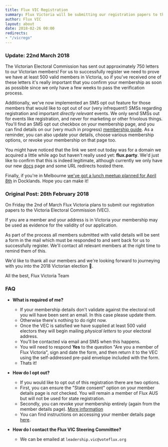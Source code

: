 ```yaml
---
title: Flux VIC Registration
summary: Flux Victoria will be submitting our registration papers to the VEC on Friday 2nd of March. This post contains relevant information for members.
author: Flux VIC
layout: about
date: 2018-02-26 00:00
redirects:
- "/vicrego"
---
```


### Update: 22nd March 2018

The Victorian Electoral Commission has sent out approximately 750 letters to our Victorian members! For us to successfully register we need to prove we have at least 500 valid members in Victoria, so if you've received one of these letters it's really important that you confirm your membership as soon as possible since we only have a few weeks to pass the verification process.

Additionally, we've now implemented an SMS opt out feature for those members that would like to opt out of our (very infrequent!) SMSs regarding registration and important *directly relevant* events. We only send SMSs out for events like registration, and never for marketing or other frivolous things. You'll find an SMS opt out checkbox on your membership page, and you can find details on our (very much in progress) [membership guide](https://flux.party/sms). As a reminder, you can also update your details, choose various membership options, or revoke your membership on that page too.

You might have noticed that the link we sent out today was for a domain we acquired a little while ago but haven't really used yet: __flux.party__. We'd just like to confirm that this is indeed legitimate, although currently we only have our new [docs](https://docs.flux.party) page and some URL redirects hosted there.

Finally, if you're in Melbourne [we've got a lunch meetup planned for April 8th](https://www.facebook.com/events/2017045251842970/) in Docklands. Hope you can make it!

### Original Post: 26th February 2018

On Friday the 2nd of March Flux Victoria plans to submit our registration papers to the Victoria Electoral Commission (VEC).

If you are a member and your address is in Victoria your membership may be used as evidence for the validity of our application.

As part of the process all members submitted with valid details will be sent a form in the mail which must be responded to and sent back for us to successfully register. We'll contact all relevant members at the right time to remind them of this.

We'd like to thank all our members and we're looking forward to journeying with you into the 2018 Victorian election 🙂.

All the best,
Flux Victoria Team

### FAQ

* __What is required of me?__
  * If your membership details don't validate against the electoral roll you will have been sent an email. In this case please update them.
  * Otherwise there's nothing to do right now.
  * Once the VEC is satisfied we have supplied at least 500 valid electors they will begin mailing _physical letters_ to your electoral address.
  * You'll be contacted via email and SMS when this happens.
  * You will need to respond **Yes** to the question "Are you a member of Flux Victoria", sign and date the form, and then return it to the VEC using the self-addressed pre-paid envelope included with the form.
  * Thats it!

* __How do I opt out?__
  * If you would like to opt out of this registration there are two options.
  * First, you can ensure the "State consent" option on your member details page is _not_ checked. You will remain a member of Flux AUS but will not be used for state registration.
  * Secondly, you can revoke your membership entirely (again from the member details page). [More information](https://voteflux.org/about/faq/#how-can-i-revoke-my-membership)
  * You can find instructions on accessing your member details page [here](https://voteflux.org/about/faq/#where-is-my-member-details-page).

* __How do I contact the Flux VIC Steering Committee?__
  * We can be emailed at `leadership.vic@voteflux.org`
